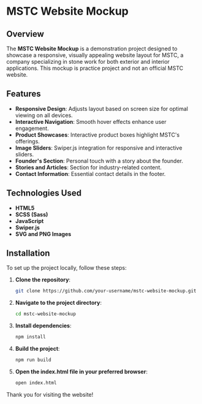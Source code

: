 # MSTC Website Mockup

## Overview

The **MSTC Website Mockup** is a demonstration project designed to showcase a responsive, visually appealing website layout for MSTC, a company specializing in stone work for both exterior and interior applications. This mockup is practice project and not an official MSTC website.

## Features

- **Responsive Design**: Adjusts layout based on screen size for optimal viewing on all devices.
- **Interactive Navigation**: Smooth hover effects enhance user engagement.
- **Product Showcases**: Interactive product boxes highlight MSTC's offerings.
- **Image Sliders**: Swiper.js integration for responsive and interactive sliders.
- **Founder's Section**: Personal touch with a story about the founder.
- **Stories and Articles**: Section for industry-related content.
- **Contact Information**: Essential contact details in the footer.

## Technologies Used

- **HTML5**
- **SCSS (Sass)**
- **JavaScript**
- **Swiper.js**
- **SVG and PNG Images**

## Installation

To set up the project locally, follow these steps:

1. **Clone the repository**:
   ```bash
   git clone https://github.com/your-username/mstc-website-mockup.git
2. **Navigate to the project directory**:
   ```bash
   cd mstc-website-mockup
3. **Install dependencies**:
   ```bash
   npm install
4. **Build the project**:
   ```bash
   npm run build
5. **Open the index.html file in your preferred browser**:
   ```bash
   open index.html

Thank you for visiting the website!


   